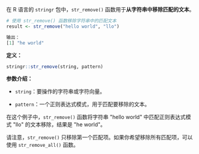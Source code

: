在 R 语言的 `stringr` 包中，`str_remove()` 函数用于**从字符串中移除匹配的文本**。

```r
# 使用 str_remove() 函数移除字符串中的匹配文本
result <- str_remove("hello world", "llo")

输出：
[1] "he world"
```

**定义：**
```r
stringr::str_remove(string, pattern)
```

**参数介绍：**
- `string`：要操作的字符串或字符向量。

- `pattern`：一个正则表达式模式，用于匹配要移除的文本。



在这个例子中，`str_remove()` 函数将字符串 "hello world" 中匹配正则表达式模式 "llo" 的文本移除，结果是 "he world"。

请注意，`str_remove()` 只移除第一个匹配项。如果你希望移除所有匹配项，可以使用 `str_remove_all()` 函数。
